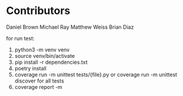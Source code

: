 # Contributors
Daniel Brown
Michael Ray
Matthew Weiss
Brian Diaz

for run test:

1. python3 -m venv venv
2. source venv/bin/activate
3. pip install -r dependencies.txt
4. poetry install
5. coverage run -m unittest tests/{file}.py or coverage run -m unittest discover for all tests
6. coverage report -m